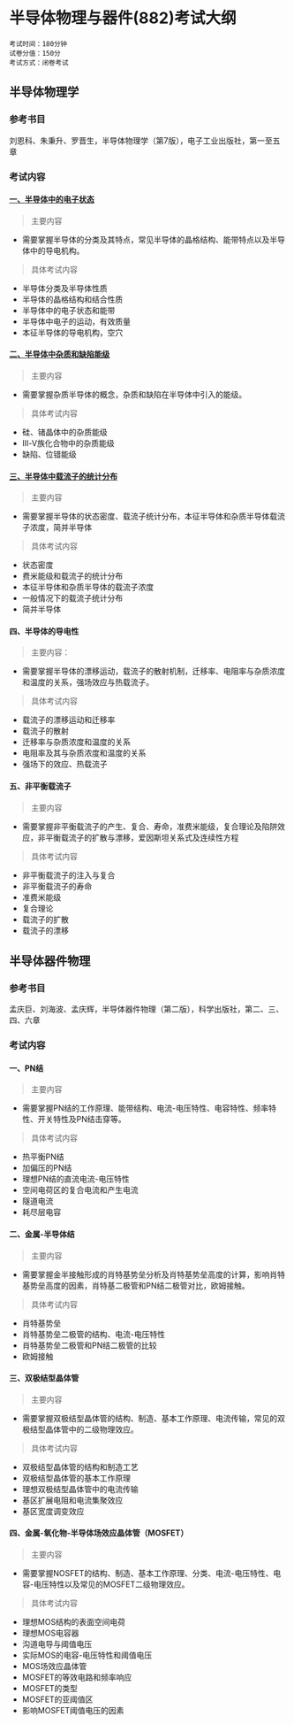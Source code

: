 # 半导体物理与器件(882)考试大纲
```log
考试时间：180分钟
试卷分值：150分
考试方式：闭卷考试
```

## 半导体物理学
### 参考书目
刘恩科、朱秉升、罗晋生，半导体物理学（第7版），电子工业出版社，第一至五章

### 考试内容
#### [一、半导体中的电子状态](1.%20半导体中的电子状态)
> 主要内容
- 需要掌握半导体的分类及其特点，常见半导体的晶格结构、能带特点以及半导体中的导电机构。

> 具体考试内容
- 半导体分类及半导体性质
- 半导体的晶格结构和结合性质
- 半导体中的电子状态和能带
- 半导体中电子的运动，有效质量
- 本征半导体的导电机构，空穴

#### [二、半导体中杂质和缺陷能级](2.%20半导体中杂质和缺陷能级)
> 主要内容
- 需要掌握杂质半导体的概念，杂质和缺陷在半导体中引入的能级。

> 具体考试内容 
- 硅、锗晶体中的杂质能级
- Ⅲ-Ⅴ族化合物中的杂质能级
- 缺陷、位错能级

#### [三、半导体中载流子的统计分布]()
> 主要内容
- 需要掌握半导体的状态密度、载流子统计分布，本征半导体和杂质半导体载流子浓度，简并半导体

> 具体考试内容
- 状态密度
- 费米能级和载流子的统计分布
- 本征半导体和杂质半导体的载流子浓度
- 一般情况下的载流子统计分布
- 简并半导体

#### 四、半导体的导电性
> 主要内容：
- 需要掌握半导体的漂移运动，载流子的散射机制，迁移率、电阻率与杂质浓度和温度的关系，强场效应与热载流子。

> 具体考试内容
- 载流子的漂移运动和迁移率
- 载流子的散射
- 迁移率与杂质浓度和温度的关系
- 电阻率及其与杂质浓度和温度的关系
- 强场下的效应、热载流子

#### 五、非平衡载流子
> 主要内容
- 需要掌握非平衡载流子的产生、复合、寿命，准费米能级，复合理论及陷阱效应，非平衡载流子的扩散与漂移，爱因斯坦关系式及连续性方程

> 具体考试内容
- 非平衡载流子的注入与复合
- 非平衡载流子的寿命
- 准费米能级
- 复合理论
- 载流子的扩散
- 载流子的漂移

## 半导体器件物理
### 参考书目
孟庆巨、刘海波、孟庆辉，半导体器件物理（第二版），科学出版社，第二、三、四、六章

### 考试内容
#### 一、PN结
> 主要内容
- 需要掌握PN结的工作原理、能带结构、电流-电压特性、电容特性、频率特性、开关特性及PN结击穿等。

> 具体考试内容
- 热平衡PN结
- 加偏压的PN结
- 理想PN结的直流电流-电压特性
- 空间电荷区的复合电流和产生电流
- 隧道电流
- 耗尽层电容

#### 二、金属-半导体结
> 主要内容 
- 需要掌握金半接触形成的肖特基势垒分析及肖特基势垒高度的计算，影响肖特基势垒高度的因素，肖特基二极管和PN结二极管对比，欧姆接触。

> 具体考试内容
- 肖特基势垒
- 肖特基势垒二极管的结构、电流-电压特性
- 肖特基势垒二极管和PN结二极管的比较
- 欧姆接触

#### 三、双极结型晶体管
> 主要内容
- 需要掌握双极结型晶体管的结构、制造、基本工作原理、电流传输，常见的双极结型晶体管中的二级物理效应。

> 具体考试内容
- 双极结型晶体管的结构和制造工艺
- 双极结型晶体管的基本工作原理
- 理想双极结型晶体管中的电流传输
- 基区扩展电阻和电流集聚效应
- 基区宽度调变效应

#### 四、金属-氧化物-半导体场效应晶体管（MOSFET）
> 主要内容
- 需要掌握NOSFET的结构、制造、基本工作原理、分类、电流-电压特性、电容-电压特性以及常见的MOSFET二级物理效应。

> 具体考试内容
- 理想MOS结构的表面空间电荷
- 理想MOS电容器
- 沟道电导与阈值电压
- 实际MOS的电容-电压特性和阈值电压
- MOS场效应晶体管
- MOSFET的等效电路和频率响应
- MOSFET的类型
- MOSFET的亚阈值区
- 影响MOSFET阈值电压的因素